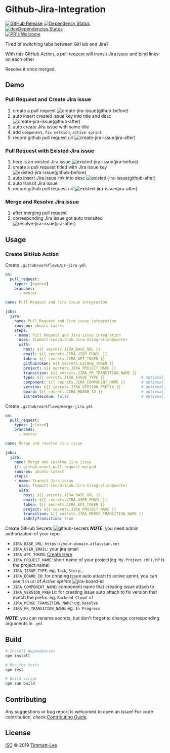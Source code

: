 # Github-Jira-Integration

[![GitHub Release](https://img.shields.io/github/release/tterb/PlayMusic.svg?style=flat)](https://github.com/Timmatt-Lee/Github-Jira-Integration/releases/latest)
[![Dependency Status](https://david-dm.org/tterb/Hyde.svg)](https://david-dm.org/tterb/Hyde)  
[![devDependencies Status](https://david-dm.org/tterb/Hyde/dev-status.svg)](https://david-dm.org/tterb/Hyde?type=dev)  
[![PR's Welcome](https://img.shields.io/badge/PRs-welcome-brightgreen.svg?style=flat)](http://makeapullrequest.com)  

Tired of switching tabs between GitHub and Jira?

With this GitHub Action, a pull request will transit Jira issue and bind links on each other

Resolve it once merged.

## Demo

### Pull Request and Create Jira issue

1. create a pull request
![create-jira-issue(github-before)](img/create-jira-issue(github-before).png)
1. auto insert created issue key into title and desc
![create-jira-issue(github-after)](img/create-jira-issue(github-after).png)
1. auto create Jira issue with same title
1. add `component`, `fix version`, `active sprint`
1. record github pull request url
![create-jira-issue(jira-after)](img/create-jira-issue(jira-after).png)

### Pull Request with Existed Jira issue

1. here is an existed Jira issue
![existed-jira-issue(jira-before)](img/existed-jira-issue(jira-before).png)
1. create a pull request titled with Jira issue key
![existed-jira-issue(github-before)](img/existed-jira-issue(github-before).png)
1. auto insert Jira issue link into desc
![existed-jira-issue(github-after)](img/existed-jira-issue(github-after).png)
1. auto transit Jira issue
1. record github pull request url
![existed-jira-issue(jira-after)](img/existed-jira-issue(jira-after).png)

### Merge and Resolve Jira issue

1. after merging pull request
1. corresponding Jira issue got auto transited
![resolve-jira-issue(jira-after)](img/resolve-jira-issue(jira-after).png)

## Usage

### Create GitHub Action

Create `.github/workflows/pr-jira.yml`

```yml
on:
  pull_request:
    types: [opened]
    branches:
      - master

name: Pull Request and Jira issue integration

jobs:
  jira:
    name: Pull Request and Jira issue integration
    runs-on: ubuntu-latest
    steps:
    - name: Pull Request and Jira issue integration
      uses: Timmatt-Lee/Github-Jira-Integration@master
      with:
        host: ${{ secrets.JIRA_BASE_URL }}
        email: ${{ secrets.JIRA_USER_EMAIL }}
        token: ${{ secrets.JIRA_API_TOKEN }}
        githubToken: ${{ secrets.GITHUB_TOKEN }}
        project: ${{ secrets.JIRA_PROJECT_NAME }}
        transition: ${{ secrets.JIRA_PR_TRANSITION_NAME }}
        type: ${{ secrets.JIRA_ISSUE_TYPE }}                # optional, but required if you want to create issue
        component: ${{ secrets.JIRA_COMPONENT_NAME }}       # optional, created issue property
        version: ${{ secrets.JIRA_VERSION_PREFIX }}         # optional, created issue property
        board: ${{ secrets.JIRA_BOARD_ID }}                 # optional, sprint detection for created issue
        isCreateIssue: false                                # optional, if you don't want to auto create issue
```

Create `.github/workflows/merge-jira.yml`

```yml
on:
  pull_request:
    types: [closed]
    branches:
      - master

name: Merge and resolve Jira issue

jobs:
  jira:
    name: Merge and resolve Jira issue
    if: github.event.pull_request.merged
    runs-on: ubuntu-latest
    steps:
    - name: Transit Jira issue
      uses: Timmatt-Lee/Github-Jira-Integration@master
      with:
        host: ${{ secrets.JIRA_BASE_URL }}
        email: ${{ secrets.JIRA_USER_EMAIL }}
        token: ${{ secrets.JIRA_API_TOKEN }}
        project: ${{ secrets.JIRA_PROJECT_NAME }}
        transition: ${{ secrets.JIRA_MERGE_TRANSITION_NAME }}
        isOnlyTransition: true
```

Create GitHub Secrets
![github-secrets](img/github-secrets.png)
_**NOTE**_: you need admin authorization of your repo

- `JIRA_BASE_URL`: `https://your-domain.atlassian.net`
- `JIRA_USER_EMAIL`: your jira email
- `JIRA_API_TOKEN`: [Create Here](https://id.atlassian.com/manage-profile/security/api-tokens)
- `JIRA_PROJECT_NAME`: short name of your project(eg. `My Project (MP)`, `MP` is the project name)
- `JIRA_ISSUE_TYPE`: eg. `Task`, `Story`...
- `JIRA_BOARD_ID`: for creating issue auto attach to active sprint, you can see it in url of _Active sprints_ ![jira-board-id](img/jira-board-id.png)
- `JIRA_COMPONENT_NAME`: component name that creating issue attach to
- `JIRA_VERSION_PREFIX`: for creating issue auto attach to fix version that match the prefix. eg. `Backend Cloud v1`
- `JIRA_MERGE_TRANSITION_NAME`: eg. `Resolve`
- `JIRA_PR_TRANSITION_NAME`: eg. `In Progress`

_**NOTE**_: you can rename secrets, but don't forget to change corresponding arguments in `.yml`

## Build

```sh
# Install dependencies
npm install

# Run the tests
npm test

# Build script
npm run build
```

## Contributing

Any suggestions or bug report is welcomed to open an issue! For code contribution, check [Contributing Guide](CONTRIBUTING.md).

## License

[ISC](LICENSE) © 2019 [Timmatt-Lee](https://github.org/Timmatt-Lee)
